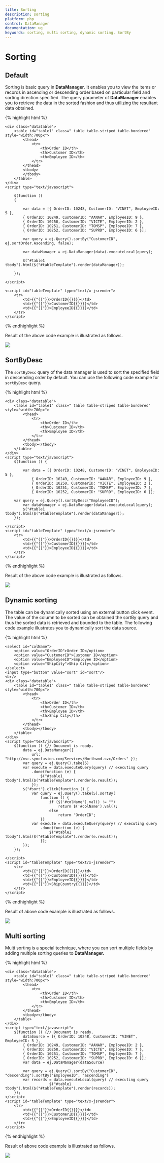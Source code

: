 ```yaml
---
title: Sorting
description: sorting
platform: php
control: DataManager
documentation: ug
keywords: sorting, multi sorting, dynamic sorting, SortBy
---
```


# Sorting

## Default

Sorting is basic query in **DataManager**. It enables you to view the items or records in ascending or descending order based on particular field and sorting direction specified. The query parameter of **DataManager** enables you to retrieve the data in the sorted fashion and thus utilizing the resultant data obtained.

{% highlight html %}

    <div class="datatable">
        <table id="table1" class=" table table-striped table-bordered" style="width:700px">
            <thead>
                <tr>
                    <th>Order ID</th>
                    <th>Customer ID</th>
                    <th>Employee ID</th>
                </tr>
            </thead>
            <tbody>
            </tbody>
        </table>
    </div>
    <script type="text/javascript">

        $(function () 
        {

            var data = [{ OrderID: 10248, CustomerID: "VINET", EmployeeID: 5 },	                
            { OrderID: 10249, CustomerID: "AANAR", EmployeeID: 9 },	                    
            { OrderID: 10250, CustomerID: "VICTE", EmployeeID: 2 },
            { OrderID: 10251, CustomerID: "TOMSP", EmployeeID: 7 },	                    
            { OrderID: 10252, CustomerID: "SUPRD", EmployeeID: 6 }];

            var query = ej.Query().sortBy("CustomerID", ej.sortOrder.Ascending, false);

            var dataManager = ej.DataManager(data).executeLocal(query);

            $("#table1 tbody").html($("#tableTemplate").render(dataManager));

        });

    </script>

    <script id="tableTemplate" type="text/x-jsrender">
        <tr>
            <td>{{"{{"}}>OrderID{{}}}}</td>
            <td>{{"{{"}}>CustomerID{{}}}}</td>
            <td>{{"{{"}}>EmployeeID{{}}}}</td>        
        </tr>
    </script>

{% endhighlight %}


Result of the above code example is illustrated as follows.

![](Sorting_images/Sorting_img1.png) 

## SortByDesc

The `sortByDesc` query of the data manager is used to sort the specified field in descending order by default. You can use the following code example for `sortByDesc` query.

{% highlight html %}

    <div class="datatable">
        <table id="table1" class=" table table-striped table-bordered" style="width:700px">
            <thead>
                <tr>
                    <th>Order ID</th>
                    <th>Customer ID</th>
                    <th>Employee ID</th>
                </tr>
            </thead>
            <tbody></tbody>
        </table>
    </div>
    <script type="text/javascript">
        $(function () {
        
            var data = [{ OrderID: 10248, CustomerID: "VINET", EmployeeID: 5 },
                { OrderID: 10249, CustomerID: "AANAR", EmployeeID: 9 },
                { OrderID: 10250, CustomerID: "VICTE", EmployeeID: 2 },
                { OrderID: 10251, CustomerID: "TOMSP", EmployeeID: 7 },
                { OrderID: 10252, CustomerID: "SUPRD", EmployeeID: 6 }];
        
        var query = ej.Query().sortByDesc("EmployeeID");
            var dataManager = ej.DataManager(data).executeLocal(query);
            $("#table1 tbody").html($("#tableTemplate").render(dataManager));
        });

    </script>
    <script id="tableTemplate" type="text/x-jsrender">
        <tr>
            <td>{{"{{"}}>OrderID{{}}}}</td>
            <td>{{"{{"}}>CustomerID{{}}}}</td>
            <td>{{"{{"}}>EmployeeID{{}}}}</td>    
        </tr>
    </script>

{% endhighlight %}

Result of the above code example is illustrated as follows.

![](Sorting_images/Sorting_img2.png) 

## Dynamic sorting

The table can be dynamically sorted using an external button click event. The value of the column to be sorted can be obtained the sortBy query and thus the sorted data is retrieved and bounded to the table. The following code example illustrates you to dynamically sort the data source.

{% highlight html %}

    <select id="colName">
        <option value="OrderID">Order ID</option>
        <option value="CustomerID">Customer ID</option>
        <option value="EmployeeID">Employee ID</option>
        <option value="ShipCity">Ship City</option>
    </select>
    <input type="button" value="sort" id="sort"/>
    <br/>
    <div class="datatable">
        <table id="table1" class=" table table-striped table-bordered" style="width:700px">
            <thead>
                <tr>
                    <th>Order ID</th>
                    <th>Customer ID</th>
                    <th>Employee ID</th>
                    <th>Ship City</th>
                </tr>
            </thead>
            <tbody></tbody>
        </table>
    </div>
    <script type="text/javascript">
        $(function () {// Document is ready.
            data = ej.DataManager({ 
                url: "http://mvc.syncfusion.com/Services/Northwnd.svc/Orders" });
            var query = ej.Query().take(5)
            var execute = data.executeQuery(query) // executing query
                .done(function (e) {
                    $("#table1 tbody").html($("#tableTemplate").render(e.result));
                });
            $("#sort").click(function () {
                var query = ej.Query().take(5).sortBy(
                    function () {
                        if ($('#colName').val() != "")
                            return $('#colName').val();
                        else
                            return "OrderID";
                    })
                var execute = data.executeQuery(query) // executing query
                    .done(function (e) {
                        $("#table1 tbody").html($("#tableTemplate").render(e.result));
                    });
            });     
        });             
        
    </script>
    <script id="tableTemplate" type="text/x-jsrender">
        <tr>
            <td>{{"{{"}}>OrderID{{}}}}</td>
            <td>{{"{{"}}>CustomerID{{}}}}</td>
            <td>{{"{{"}}>EmployeeID{{}}}}</td>
            <td>{{"{{"}}>ShipCountry{{}}}}</td>    
        </tr>
    </script>

{% endhighlight %}

Result of above code example is illustrated as follows.

![](Sorting_images/Sorting_img3.png) 

## Multi sorting

Multi sorting is a special technique, where you can sort multiple fields by adding multiple sorting queries to **DataManager.**

{% highlight html %}

    <div class="datatable">
        <table id="table1" class=" table table-striped table-bordered" style="width:700px">
            <thead>
                <tr>
                    <th>Order ID</th>
                    <th>Customer ID</th>
                    <th>Employee ID</th>
                </tr>
            </thead>
            <tbody></tbody>
        </table>
    </div>
    <script type="text/javascript">
        $(function () {// Document is ready.
            dataSource = [{ OrderID: 10248, CustomerID: "VINET", EmployeeID: 5 },
            { OrderID: 10249, CustomerID: "AANAR", EmployeeID: 2 },
            { OrderID: 10250, CustomerID: "VICTE", EmployeeID: 7 },
            { OrderID: 10251, CustomerID: "TOMSP", EmployeeID: 7 },
            { OrderID: 10252, CustomerID: "SUPRD", EmployeeID: 6 }];
            var data = ej.DataManager(dataSource)

            var query = ej.Query().sortBy("CustomerID", "descending").sortBy("EmployeeID", "ascending")
            var records = data.executeLocal(query) // executing query
                        $("#table1 tbody").html($("#tableTemplate").render(records));
        });
    </script>
    <script id="tableTemplate" type="text/x-jsrender">
        <tr>
            <td>{{"{{"}}>OrderID{{}}}}</td>
            <td>{{"{{"}}>CustomerID{{}}}}</td>
            <td>{{"{{"}}>EmployeeID{{}}}}</td>
        </tr>
    </script>

{% endhighlight %}

Result of above code example is illustrated as follows.

![](Sorting_images/Sorting_img4.png) 